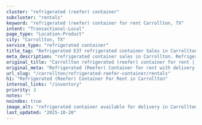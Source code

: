 ```yaml
---
cluster: "refrigerated (reefer) container"
subcluster: "rentals"
keyword: "refrigerated (reefer) container for rent Carrollton, TX"
intent: "Transactional-Local"
page_type: "Location-Product"
city: "Carrollton, TX"
service_type: "refrigerated container"
title_tag: "Refrigerated E37 refrigerated container Sales in Carrollton | LC Container"
meta_description: "refrigerated container sales in Carrollton. Refrigerated containers with climate control. Fast delivery, competitive pricing. Serving refrigerated reefer container area. Quote ID: Y8V. Call (214) 524-4168 for your free quote today."
original_title: "Carrollton refrigerated (reefer) container for rent | LC"
original_meta: "Refrigerated (Reefer) Container for rent with delivery in Carrollton, TX. LC Container — local Since 2003. Get pricing today."
url_slug: "/carrollton/refrigerated-reefer-container/rentals"
h1: "Refrigerated (Reefer) Container For Rent in Carrollton"
internal_links: "/inventory"
priority: 3
notes: ""
noindex: true
image_alt: "refrigerated container available for delivery in Carrollton"
last_updated: "2025-10-20"
---
```


<!-- TODO: Add unique city/inventory copy, images, and internal links here. -->
